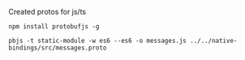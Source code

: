 
Created protos for js/ts

`npm install protobufjs -g`

`pbjs -t static-module -w es6 --es6 -o messages.js ../../native-bindings/src/messages.proto`

